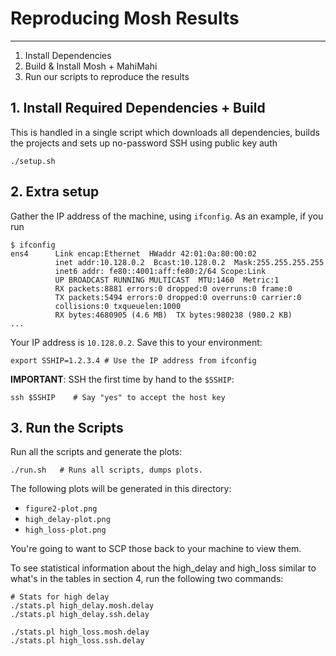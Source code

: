# Reproducing Mosh Results
---

1. Install Dependencies
2. Build & Install Mosh + MahiMahi
3. Run our scripts to reproduce the results

## 1. Install Required Dependencies + Build

This is handled in a single script which downloads all dependencies, builds
the projects and sets up no-password SSH using public key auth

```
./setup.sh
```

## 2. Extra setup

Gather the IP address of the machine, using `ifconfig`. As an example, if you run

```
$ ifconfig
ens4      Link encap:Ethernet  HWaddr 42:01:0a:80:00:02
          inet addr:10.128.0.2  Bcast:10.128.0.2  Mask:255.255.255.255
          inet6 addr: fe80::4001:aff:fe80:2/64 Scope:Link
          UP BROADCAST RUNNING MULTICAST  MTU:1460  Metric:1
          RX packets:8881 errors:0 dropped:0 overruns:0 frame:0
          TX packets:5494 errors:0 dropped:0 overruns:0 carrier:0
          collisions:0 txqueuelen:1000
          RX bytes:4680905 (4.6 MB)  TX bytes:980238 (980.2 KB)
...
```

Your IP address is `10.128.0.2`. Save this to your environment:

```
export SSHIP=1.2.3.4 # Use the IP address from ifconfig
```

**IMPORTANT**: SSH the first time by hand to the `$SSHIP`:

```
ssh $SSHIP    # Say "yes" to accept the host key
```

## 3. Run the Scripts

Run all the scripts and generate the plots:

```
./run.sh   # Runs all scripts, dumps plots.
```

The following plots will be generated in this directory:

* `figure2-plot.png`
* `high_delay-plot.png`
* `high_loss-plot.png`

You're going to want to SCP those back to your machine to view them.

To see statistical information about the high_delay and high_loss similar
to what's in the tables in section 4, run the following two commands:

```
# Stats for high delay
./stats.pl high_delay.mosh.delay
./stats.pl high_delay.ssh.delay

./stats.pl high_loss.mosh.delay
./stats.pl high_loss.ssh.delay
```

